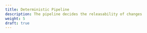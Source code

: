 ```yaml
---
title: Deterministic Pipeline
description: The pipeline decides the releasability of changes
weight: 5
draft: true
---
```


